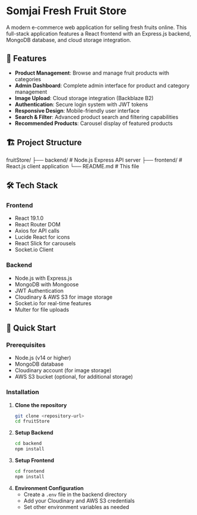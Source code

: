 # Somjai Fresh Fruit Store

A modern e-commerce web application for selling fresh fruits online. This full-stack application features a React frontend with an Express.js backend, MongoDB database, and cloud storage integration.

## 🚀 Features

- **Product Management**: Browse and manage fruit products with categories
- **Admin Dashboard**: Complete admin interface for product and category management
- **Image Upload**: Cloud storage integration (Backblaze B2)
- **Authentication**: Secure login system with JWT tokens
- **Responsive Design**: Mobile-friendly user interface
- **Search & Filter**: Advanced product search and filtering capabilities
- **Recommended Products**: Carousel display of featured products

## 🏗️ Project Structure
fruitStore/
├── backend/          # Node.js Express API server
├── frontend/         # React.js client application
└── README.md         # This file


## 🛠️ Tech Stack

### Frontend
- React 19.1.0
- React Router DOM
- Axios for API calls
- Lucide React for icons
- React Slick for carousels
- Socket.io Client

### Backend
- Node.js with Express.js
- MongoDB with Mongoose
- JWT Authentication
- Cloudinary & AWS S3 for image storage
- Socket.io for real-time features
- Multer for file uploads

## 🚀 Quick Start

### Prerequisites
- Node.js (v14 or higher)
- MongoDB database
- Cloudinary account (for image storage)
- AWS S3 bucket (optional, for additional storage)

### Installation

1. **Clone the repository**
   ```bash
   git clone <repository-url>
   cd fruitStore

1. **Setup Backend**
   ```bash
   cd backend
   npm install
   ```
2. **Setup Frontend**
   ```bash
   cd frontend
   npm install
   ```
3. **Environment Configuration**
   - Create a `.env` file in the backend directory
   - Add your Cloudinary and AWS S3 credentials
   - Set other environment variables as needed

